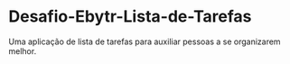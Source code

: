 # Desafio-Ebytr-Lista-de-Tarefas
Uma aplicação de lista de tarefas para auxiliar pessoas a se organizarem melhor.
